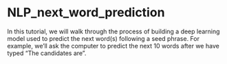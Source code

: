 # NLP_next_word_prediction

In this tutorial, we will walk through the process of building a deep learning model used to predict the next word(s) following a seed phrase. For example, we’ll ask the computer to predict the next 10 words after we have typed “The candidates are”.
